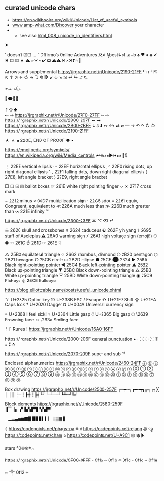 
## curated unicode chars

* https://en.wikibooks.org/wiki/Unicode/List_of_useful_symbols
* www.amp-what.com/Discover your character
* * see also [html_008_unicode_in_identifiers.html](../browser/html/html_008_unicode_in_identifiers.html)

➤ 

’ doesn’t ☑☐ … “
Offirmo’s Online Adventures
}&≠
ϟbestↆofꓺaꘌb
♠ ♥ ♦ ♣ ✔ ✖ ☐ ☑ ★ ⚠
✅✔✓✔️ ❎ ⚠️⚠ ✖✗❌❓⭐️🌟

Arrows and supplemental
https://jrgraphix.net/r/Unicode/2190-21FF
   ↰ ↱
⇱ ↖ ↑ ↗
  ← ↻ → ↴ ⭅ ⭆
  ↙ ↓ ↘ ⇲
   ↵ ↳
  ⮐ ⮑

⤴⤷⤶
⤵⤹⤵

💬🗨💬💭

 ⇡⇧⬆    
⇠   ⇢   https://jrgraphix.net/r/Unicode/27F0-27FF
⇦   ⇨   https://jrgraphix.net/r/Unicode/2900-297F
⬅   ⮕  https://jrgraphix.net/r/Unicode/2B00-2BFF
 ⇣⇩⬇
↭ ↔ ⇄ ⇌ — →
↶ ↷ ↻ ↺  https://jrgraphix.net/r/Unicode/2190-21FF

★ ☆
∎ 220E, END OF PROOF
● •

https://emojipedia.org/symbols/
https://en.wikipedia.org/wiki/Media_controls
⏮⏪⏯⏸▶️⏩⏭
🔄🔃



⋮ 22EE vertical ellipsis
⋯ 22EF horizontal ellipsis
⋰ 22F0 rising dots, up right diagonal ellipsis
⋱ 22F1 falling dots, down right diagonal ellipsis
⟨ 27E8, left angle bracket
⟩ 27E9, right angle bracket


□
☐ ☑ ☒ ballot boxes
☞ 	 261E white right pointing finger
✓ ✗ 	 2717 cross mark

− 2212 minus
× 00D7 multiplication sign
⋅ 22C5 sdot
≡ 2261 equiv, Congruent, equivalent to
≪ 226A much less than
≫ 226B much greater than
∞ 221E infinity
™

https://jrgraphix.net/r/Unicode/2300-23FF
⌘ ⌥ ⌫ ⏎

☠ 2620 skull and crossbones
☤ 2624 caduceus
☯ 262F yin yang
⚕ 2695 staff of Asclepius
⚠ 26A0 warning sign
⚡ 26A1 high voltage sign (emoji!)
⚇ ⚉
☜ 261C
☝ 261D
☞ 261E
☟

△ 25B3 equilateral triangle
♢ 2662 rhombus, diamond
⬠ 2B20 pentagon
⬡ 2B21 hexagon
○ 25CB circle
⬭ 2B2D ellipse
● 25CF
⬤ 2B24
► 25BA Black right-pointing pointer
◄ 25C4 Black left-pointing pointer
▲ 25B2 Black up-pointing triangle
▼ 25BC Black down-pointing triangle
△ 25B3 White up-pointing triangle
▽ 25BD White down-pointing triangle
◉ 25C9 Fisheye
◎ 25CE Bullseye

https://blog.elliottcable.name/posts/useful_unicode.xhtml

⌥	U+2325	Option key
⎋	U+238B	ESC / Escape
⇧	U+21E7	Shift
⇪	U+21EA	Caps lock
†	U+2020	Dagger
¤	U+004A	Universal currency sign

⍨	U+2368	I feel sick!
⍤	U+2364	Little gasp
⍥	U+2365	Big gasp
☹ \2639 Frowning face
☺ \263a Smiling face

ᚡ ᚵ Runes !
https://jrgraphix.net/r/Unicode/16A0-16FF


https://jrgraphix.net/r/Unicode/2000-206F general punctuation
• ⋅ ⁚ ⁖ ⁘ ⁙
⁜ ⁎ ⁑ ⁂

https://jrgraphix.net/r/Unicode/2070-209F super and sub
⁺⁸


Enclosed alphanumerics
https://jrgraphix.net/r/Unicode/2460-24FF
ⓐ ⓑ ⓒ ⓓ ⓔ ⓕ ⓖ ⓗ ⓘ ⓙ ⓚ ⓛ ⓜ ⓝ ⓞ ⓟ ⓠ ⓡ ⓢ ⓣ ⓤ ⓥ ⓦ ⓧ ⓨ ⓩ
⓪ ① ② ③ ④ ⑤ ⑥ ⑦ ⑧ ⑨ ⑩ ⑪ ⑫ ⑬ ⑭ ⑮ ⑯ ⑰ ⑱ ⑲ ⑳
⓵ ⓶ ⓷ ⓸ ⓹ ⓺ ⓻ ⓼ ⓽ ⓾

Box drawing
https://jrgraphix.net/r/Unicode/2500-257F
┌─┯╌┐┏━╍┯┓╔╕╭╮╳
│   │┃
├┼  ┆┣╋ ┇╠╡╰╯
└┴─┄┘┗┻┅┛╚╛

Block elements
https://jrgraphix.net/r/Unicode/2580-259F
▐▔▕▖▗▘▙▚▛▜▝▞▟▀

▁▂▃▄▅▆▇█   ▉▊▋▍▎▏   ░▒▓  ▌



ꡳ https://codepoints.net/phags-pa
꥟ ꥃ https://codepoints.net/rejang
꩜ ꩙ https://codepoints.net/cham
꧞ https://codepoints.net/U+A9C1
𑗊 𐲱
🮰

stars
°ʘ֍֎܀܁܍

https://jrgraphix.net/r/Unicode/0F00-0FFF
༚
0f1a
༛
0f1b
༜
0f1c
༝
0f1d
༞
0f1e
༟
༒
0f12
༓
